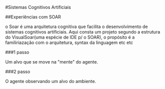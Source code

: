 #Sistemas Cognitivos Artificiais 

##Experiências com SOAR

o Soar é uma arquitetura cognitiva que facilita o desenvolvimento de sistemas cognitivos artificiais.
Aqui consta um projeto segundo a estrutura do VisualSoar(uma espécie de IDE p/ o SOAR), o propósito é a familiriazação com o arquitetura, syntax da linguagem etc etc

###1 passo 

Um alvo que se move na "mente" do agente.

###2 passo

O agente observando um alvo do ambiente.